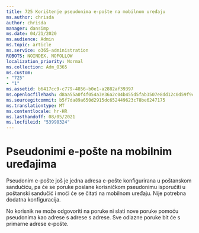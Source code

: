 ```yaml
---
title: 725 Korištenje pseudonima e-pošte na mobilnom uređaju
ms.author: chrisda
author: chrisda
manager: dansimp
ms.date: 04/21/2020
ms.audience: Admin
ms.topic: article
ms.service: o365-administration
ROBOTS: NOINDEX, NOFOLLOW
localization_priority: Normal
ms.collection: Adm_O365
ms.custom:
- "725"
- "1"
ms.assetid: b6417cc9-c779-4856-b0e1-a2882af39397
ms.openlocfilehash: d8aa55a0f4f054a3e36a2c04b455d5fab3507e8dd12c0d59f9c05e1e21374468
ms.sourcegitcommit: b5f7da89a650d2915dc652449623c78be6247175
ms.translationtype: MT
ms.contentlocale: hr-HR
ms.lasthandoff: 08/05/2021
ms.locfileid: "53998324"
---
```

# <a name="email-aliases-on-mobile-devices"></a>Pseudonimi e-pošte na mobilnim uređajima

Pseudonim e-pošte još je jedna adresa e-pošte konfigurirana u poštanskom sandučiću, pa će se poruke poslane korisničkom pseudonimu isporučiti u poštanski sandučić i moći će se čitati na mobilnom uređaju. Nije potrebna dodatna konfiguracija.

No korisnik ne može odgovoriti na poruke ni slati nove poruke pomoću pseudonima kao adrese s adrese s adrese. Sve odlazne poruke bit će s primarne adrese e-pošte.
